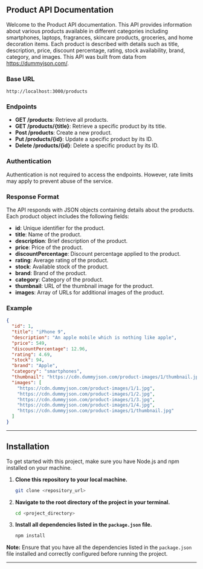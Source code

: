 ## Product API Documentation

Welcome to the Product API documentation. This API provides information about various products available in different categories including smartphones, laptops, fragrances, skincare products, groceries, and home decoration items. Each product is described with details such as title, description, price, discount percentage, rating, stock availability, brand, category, and images. This API was built from data from https://dummyjson.com/. 

### Base URL

```
http://localhost:3000/products
```

### Endpoints

- **GET /products**: Retrieve all products.
- **GET /products/{title}**: Retrieve a specific product by its title.
- **Post /products**: Create a new product.
- **Put /products/{id}**: Update a specific product by its ID.
- **Delete /products/{id}**: Delete a specific product by its ID.

### Authentication

Authentication is not required to access the endpoints. However, rate limits may apply to prevent abuse of the service.

### Response Format

The API responds with JSON objects containing details about the products. Each product object includes the following fields:

- **id**: Unique identifier for the product.
- **title**: Name of the product.
- **description**: Brief description of the product.
- **price**: Price of the product.
- **discountPercentage**: Discount percentage applied to the product.
- **rating**: Average rating of the product.
- **stock**: Available stock of the product.
- **brand**: Brand of the product.
- **category**: Category of the product.
- **thumbnail**: URL of the thumbnail image for the product.
- **images**: Array of URLs for additional images of the product.

### Example

```json
{
  "id": 1,
  "title": "iPhone 9",
  "description": "An apple mobile which is nothing like apple",
  "price": 549,
  "discountPercentage": 12.96,
  "rating": 4.69,
  "stock": 94,
  "brand": "Apple",
  "category": "smartphones",
  "thumbnail": "https://cdn.dummyjson.com/product-images/1/thumbnail.jpg",
  "images": [
    "https://cdn.dummyjson.com/product-images/1/1.jpg",
    "https://cdn.dummyjson.com/product-images/1/2.jpg",
    "https://cdn.dummyjson.com/product-images/1/3.jpg",
    "https://cdn.dummyjson.com/product-images/1/4.jpg",
    "https://cdn.dummyjson.com/product-images/1/thumbnail.jpg"
  ]
}

```


---

## Installation

To get started with this project, make sure you have Node.js and npm installed on your machine.

1. **Clone this repository to your local machine.**
   ```bash
   git clone <repository_url>
   ```

2. **Navigate to the root directory of the project in your terminal.**
   ```bash
   cd <project_directory>
   ```

3. **Install all dependencies listed in the `package.json` file.**
   ```bash
   npm install
   ```

**Note:** Ensure that you have all the dependencies listed in the `package.json` file installed and correctly configured before running the project.

--- 
